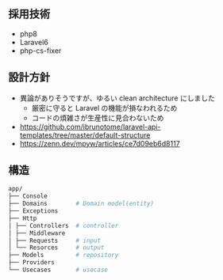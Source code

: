 ## 採用技術

-   php8
-   Laravel6
-   php-cs-fixer

## 設計方針

-   異論がありそうですが、ゆるい clean architecture にしました
    -   厳密に守ると Laravel の機能が損なわれるため
    -   コードの煩雑さが生産性に見合わないため
-   https://github.com/ibrunotome/laravel-api-templates/tree/master/default-structure
-   https://zenn.dev/mpyw/articles/ce7d09eb6d8117

## 構造

```bash
app/
├── Console
├── Domains        # Domain model(entity)
├── Exceptions
├── Http
│ ├── Controllers  # controller
│ ├── Middleware
│ ├── Requests     # input
│ └── Resorces     # output
├── Models         # repository
├── Providers
└── Usecases       # usecase
```
